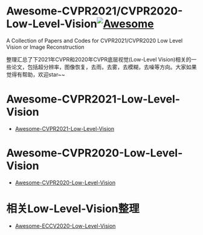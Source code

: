 # Awesome-CVPR2021/CVPR2020-Low-Level-Vision[![Awesome](https://camo.githubusercontent.com/13c4e50d88df7178ae1882a203ed57b641674f94/68747470733a2f2f63646e2e7261776769742e636f6d2f73696e647265736f726875732f617765736f6d652f643733303566333864323966656437386661383536353265336136336531353464643865383832392f6d656469612f62616467652e737667)](https://github.com/sindresorhus/awesome)
A Collection of Papers and Codes for CVPR2021/CVPR2020 Low Level Vision or Image Reconstruction

整理汇总了下2021年CVPR和2020年CVPR底层视觉(Low-Level Vision)相关的一些论文，包括超分辨率，图像恢复，去雨，去雾，去模糊，去噪等方向。大家如果觉得有帮助，欢迎star~~
# Awesome-CVPR2021-Low-Level-Vision
- [Awesome-CVPR2021-Low-Level-Vision](https://github.com/Kobaayyy/Awesome-CVPR2020-Low-Level-Vision/blob/master/CVPR2021.md)
# Awesome-CVPR2020-Low-Level-Vision
- [Awesome-CVPR2020-Low-Level-Vision](https://github.com/Kobaayyy/Awesome-CVPR2020-Low-Level-Vision/blob/master/CVPR2020.md)


# 相关Low-Level-Vision整理
- [Awesome-ECCV2020-Low-Level-Vision](https://github.com/Kobaayyy/Awesome-ECCV2020-Low-Level-Vision)
